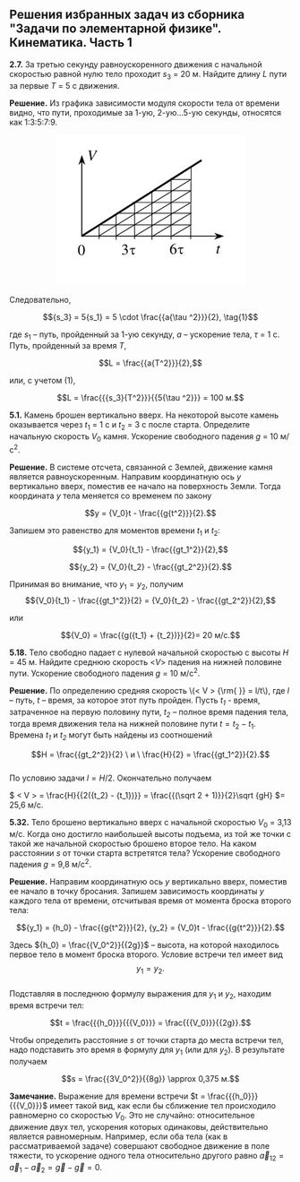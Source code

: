 Решения избранных задач из сборника "Задачи по элементарной физике". Кинематика. Часть 1
----  
  **2.7.** За третью секунду равноускоренного движения с начальной скоростью равной нулю тело проходит *s*<sub>3</sub> = 20 м. Найдите длину *L* пути за первые *T* = 5 с движения.

**Решение.** Из графика зависимости модуля скорости тела от времени видно, что пути, проходимые за 1-ую, 2-ую…5-ую секунды, относятся как 1:3:5:7:9.

<div align="center">

 ![ Рис.1](../../pic/picture1.jpg "Рис.1")

</div>

[](../pic/sea-1547609_1280.jpg)

Следовательно, 

$${s_3} = 5{s_1} = 5 \cdot \frac{{a{\tau ^2}}}{2}, \tag{1}$$

где *s*<sub>1</sub> – путь, пройденный за 1-ую секунду, *a* – ускорение тела, *&tau;* = 1 с. Путь, пройденный за время *T*, 

$$L = \frac{{a{T^2}}}{2},$$

или, с учетом (1),

$$L = \frac{{{s_3}{T^2}}}{{5{\tau ^2}}} = 100 м.$$
  
**5.1.** Камень брошен вертикально вверх. На некоторой высоте камень оказывается через *t*<sub>1</sub> = 1 с и *t*<sub>2</sub> = 3 с после старта. Определите начальную скорость *V*<sub>0</sub> камня. Ускорение свободного падения *g* = 10 м/с<sup>2</sup>.

**Решение.** В системе отсчета, связанной с Землей, движение камня является равноускоренным. Направим координатную ось *y* вертикально вверх, поместив ее начало на поверхность Земли. Тогда координата *y* тела меняется со временем по закону 

$$y = {V_0}t - \frac{{g{t^2}}}{2}.$$

Запишем это равенство для моментов времени *t*<sub>1</sub> и *t*<sub>2</sub>:

$${y_1} = {V_0}{t_1} - \frac{{gt_1^2}}{2},$$

$${y_2} = {V_0}{t_2} - \frac{{gt_2^2}}{2}.$$


Принимая во внимание, что ${y_1} = {y_2}$,  получим
$${V_0}{t_1} - \frac{{gt_1^2}}{2} = {V_0}{t_2} - \frac{{gt_2^2}}{2},$$  
  
или

$${V_0} = \frac{{g({t_1} + {t_2})}}{2}= 20 м/с.$$

**5.18.** Тело свободно падает с нулевой начальной скоростью с высоты *H* = 45 м. Найдите среднюю скорость <*V*> падения на нижней половине пути. Ускорение свободного падения *g* = 10 м/с<sup>2</sup>.

<b>Решение.</b> По определению средняя скорость \\(< V > {\rm{ }} = l/t\\), где <i>l</i> – путь,  <i>t –</i> время, за которое этот путь пройден. Пусть <i>t<sub>1</sub> -</i> время, затраченное на первую половину пути, <i>t<sub>2</sub> –</i> полное время падения тела, тогда время движения тела на нижней половине пути $t = {t_2} - {t_1}$.  Времена <i>t<sub>1</sub></i> и <i>t<sub>2</sub></i> могут быть найдены из соотношений

$$H = \frac{{gt_2^2}}{2}  \ и \ \frac{H}{2} = \frac{{gt_1^2}}{2}.$$  
 По условию задачи $l = H/2$.  Окончательно получаем 

$ < V >  = \frac{H}{{2({t_2} - {t_1})}} = \frac{{(\sqrt 2  + 1)}}{2}\sqrt {gH} $= 25,6 м/с.

**5.32.** Тело брошено вертикально вверх с начальной скоростью *V*<sub>0</sub> = 3,13 м/с. Когда оно достигло наибольшей высоты подъема, из той же точки с такой же начальной скоростью брошено второе тело. На каком расстоянии *s* от точки старта встретятся тела? Ускорение свободного падения *g* = 9,8 м/с<sup>2</sup>. 

**Решение.** Направим координатную ось *y* вертикально вверх, поместив ее начало в точку бросания. Запишем зависимость координаты *y* каждого тела от времени, отсчитывая время от момента броска второго тела:

$${y_1} = {h_0} - \frac{{g{t^2}}}{2}, {y_2} = {V_0}t - \frac{{g{t^2}}}{2}.$$

Здесь ${h_0} = \frac{{V_0^2}}{{2g}}$   – высота, на которой находилось первое тело в момент броска второго. Условие встречи тел имеет вид
$${y_1} = {y_2}.$$  
Подставляя в последнюю формулу выражения для *y*<sub>1</sub> и  *y*<sub>2</sub>, находим время встречи тел:

$$t = \frac{{{h_0}}}{{{V_0}}} = \frac{{{V_0}}}{{2g}}.$$

Чтобы определить расстояние *s* от точки старта до места встречи тел, надо подставить это время в формулу для *y*<sub>1</sub> (или для *y*<sub>2</sub>). В результате получаем

$$s = \frac{{3V_0^2}}{{8g}} \approx 0,375 м.$$

**Замечание.** Выражение для времени встречи  $t = \frac{{{h_0}}}{{{V_0}}}$ имеет такой вид, как если бы сближение тел происходило равномерно со скоростью *V*<sub>0</sub>. Это не случайно: относительное движение двух тел, ускорения которых  одинаковы, действительно является равномерным. Например, если оба тела (как в рассматриваемой задаче) совершают свободное движение в поле тяжести, то ускорение одного тела относительно другого равно  ${\vec a_{12}} = {\vec a_1} - {\vec a_2} = \vec g - \vec g = 0$.  
